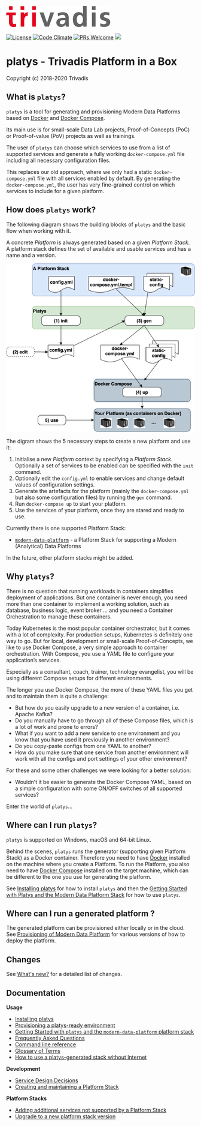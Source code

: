 ![](tri_logo_high.jpg)

[![License](http://img.shields.io/:license-Apache%202-blue.svg)](http://www.apache.org/licenses/LICENSE-2.0.txt)
[![Code Climate](https://codeclimate.com/github/codeclimate/codeclimate/badges/gpa.svg)](https://codeclimate.com/github/TrivadisPF/modern-data-platform-stack)
[![PRs Welcome](https://img.shields.io/badge/PRs-welcome-brightgreen.svg?style=flat-square)](http://makeapullrequest.com)
[![](https://img.shields.io/static/v1?logo=slack&logoColor=959DA5&label=Slack&labelColor=333a41&message=join%20conversation&color=3AC358)](https://join.slack.com/t/platys/shared_invite/zt-gc31af0n-cLHnzSaBSqS~IsIMSK6SKg)

# platys - Trivadis Platform in a Box
Copyright (c) 2018-2020 Trivadis

## What is `platys`?

`platys` is a tool for generating and provisioning Modern Data Platforms based on [Docker](https://www.docker.com/get-started) and [Docker Compose](https://docs.docker.com/compose/). 

Its main use is for small-scale Data Lab projects, Proof-of-Concepts (PoC) or Proof-of-value (PoV) projects as well as trainings.

The user of `platys` can choose which services to use from a list of supported services and generate a fully working `docker-compose.yml` file including all necessary configuration files.

This replaces our old approach, where we only had a static `docker-compose.yml` file with all services enabled by default. By generating the `docker-compose.yml`, the user has very fine-grained control on which services to include for a given platform. 
 
## How does `platys` work?

The following diagram shows the building blocks of `platys` and the basic flow when working with it. 

A concrete _Platform_ is always generated based on a given _Platform Stack_. A platform stack defines the set of available and usable services and has a name and a version. 

![platys](./documentation/images/platys-tool.png)

The digram shows the 5 necessary steps to create a new platform and use it: 

1. Initialise a new _Platform_ context by specifying a _Platform Stack_. Optionally a set of services to be enabled can be specified with the `init` command. 
2. Optionally edit the `config.yml` to enable services and change default values of configuration settings.
3. Generate the artefacts for the platform (mainly the `docker-compose.yml` but also some configuration files) by running the `gen` command.
4. Run `docker-compose up` to start your platform.
5. Use the services of your platform, once they are stared and ready to use.

Currently there is one supported Platform Stack:

* [`modern-data-platform`](https://github.com/TrivadisPF/platys-modern-data-platform) - a Platform Stack for supporting a Modern (Analytical) Data Platforms

In the future, other platform stacks might be added.

## Why `platys`?

There is no question that running workloads in containers simplifies deployment of applications. But one container is never enough, you need more than one container to implement a working solution, such as database, business logic, event broker ... and you need a Container Orchestration to manage these containers.

Today Kubernetes is the most popular container orchestrator, but it comes with a lot of complexity. For production setups, Kubernetes is definitely one way to go. But for local, development or small-scale Proof-of-Concepts, we like to use Docker Compose, a very simple approach to container orchestration. With Compose, you use a YAML file to configure your application’s services.

Especially as a consultant, coach, trainer, technology evangelist, you will be using different Compose setups for different environments.

The longer you use Docker Compose, the more of these YAML files you get and to maintain them is quite a challenge: 
 
 * But how do you easily upgrade to a new version of a container, i.e. Apache Kafka?
 * Do you manually have to go through all of these Compose files, which is a lot of work and prone to errors? 
 * What if you want to add a new service to one environment and you know that you have used it previously in another environment?
 * Do you copy-paste configs from one YAML to another?
 * How do you make sure that one service from another environment will work with all the configs and port settings of your other environment?

For these and some other challenges we were looking for a better solution: 
 
 * Wouldn't it be easier to generate the Docker Compose YAML, based on a simple configuration with some ON/OFF switches of all supported services? 

Enter the world of `platys`...

## Where can I run `platys`?

`platys` is supported on Windows, macOS and 64-bit Linux. 

Behind the scenes, `platys` runs the generator (supporting given Platform Stack) as a Docker container. Therefore you need to have [Docker](https://www.docker.com/get-started) installed on the machine where you create a Platform. To run the Platform, you also need to have [Docker Compose](https://docs.docker.com/compose/) installed on the target machine, which can be different to the one you use for generating the platform.  

See [Installing platys](./documentation/install.md) for how to install `platys` and then the [Getting Started with Platys and the Modern Data Platform Stack](https://github.com/TrivadisPF/platys-modern-data-platform/blob/master/documentation/getting-started.md) for how to use `platys`.

## Where can I run a generated platform ?

The generated platform can be provisioned either locally or in the cloud. See [Provisioning of Modern Data Platform](./documentation/environment/README.md) for various versions of how to deploy the platform. 

## Changes 
See [What's new?](./documentation/changes.md) for a detailed list of changes.

## Documentation

**Usage**

* [Installing platys](./documentation/install.md)
* [Provisioning a platys-ready environment](./documentation/environment/README.md)
* [Getting Started with `platys` and the `modern-data-platform` platform stack](https://github.com/TrivadisPF/platys-modern-data-platform/blob/master/documentation/getting-started.md)
* [Frequently Asked Questions](./documentation/faq.md)
* [Command line reference](./documentation/command-line-ref.md)
* [Glossary of Terms](./documentation/glossary.md)
* [How to use a platys-generated stack without Internet](./documentation/docker-compose-without-internet.md)

**Development**

* [Service Design Decisions](./documentation/service-design.md)
* [Creating and maintaining a Platform Stack](./documentation/creating-and-maintaining-platform-stack.md)

**Platform Stacks**

* [Adding additional services not supported by a Platform Stack](./documentation/docker-compose-override.md)
* [Upgrade to a new platform stack version](./documentation/upgrade-platform-stack.md)




